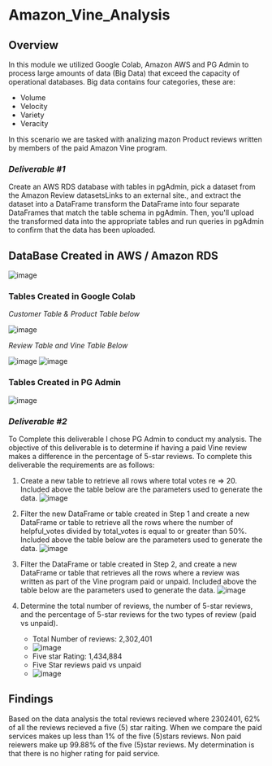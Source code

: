 # Amazon_Vine_Analysis

## Overview
In this module we utilized Google Colab, Amazon AWS and PG Admin to process large amounts of data (Big Data) that exceed the capacity of operational databases. Big data contains four categories, these are: 
 - Volume
 - Velocity
 - Variety
 - Veracity

In this scenario we are tasked with analizing mazon Product reviews written by members of the paid Amazon Vine program. 

### *Deliverable #1*

Create an AWS RDS database with tables in pgAdmin, pick a dataset from the Amazon Review datasetsLinks to an external site., and extract the dataset into a DataFrame transform the DataFrame into four separate DataFrames that match the table schema in pgAdmin. Then, you'll upload the transformed data into the appropriate tables and run queries in pgAdmin to confirm that the data has been uploaded.

## DataBase Created in AWS / Amazon RDS  

![image](https://user-images.githubusercontent.com/104601282/197328841-6835c908-2cd2-44bf-b5a9-169329712caa.png)


### Tables Created in Google Colab 

*Customer Table & Product Table below*

![image](https://user-images.githubusercontent.com/104601282/197328569-76e7006f-6333-4b59-8584-b646d01ed260.png)


*Review Table and Vine Table Below* 

![image](https://user-images.githubusercontent.com/104601282/197328650-e40955d5-334c-4049-bb18-de8484fd7e10.png)
![image](https://user-images.githubusercontent.com/104601282/197328705-c69c7729-fc3c-41e8-9f78-7df3de6e9d4b.png)

### Tables Created in PG Admin 

![image](https://user-images.githubusercontent.com/104601282/197328933-fdcfbed9-ea4d-4335-8000-762f669ebee7.png)


### *Deliverable #2*
To Complete this deliverable I chose PG Admin to conduct my analysis. The objective of this deliverable is to determine if having a paid Vine review makes a difference in the percentage of 5-star reviews. To complete this deliverable the requirements are as follows: 

   1. Create a new table to retrieve all rows where total votes re => 20.
 Included above the table below are the parameters used to generate the data. 
 ![image](https://user-images.githubusercontent.com/104601282/197329978-1a5c84b5-0265-446e-b12d-8d39d8eb62d2.png)

   2. Filter the new DataFrame or table created in Step 1 and create a new DataFrame or table to retrieve all the rows where the number of helpful_votes divided by total_votes is equal to or greater than 50%. Included above the table below are the parameters used to generate the data. 
![image](https://user-images.githubusercontent.com/104601282/197330047-8d0fb570-7763-41cf-ad95-48ee7f6863aa.png)

   3. Filter the DataFrame or table created in Step 2, and create a new DataFrame or table that retrieves all the rows where a review was written as part of the Vine program paid or unpaid. Included above the table below are the parameters used to generate the data. 
![image](https://user-images.githubusercontent.com/104601282/197330069-e9051e4e-2774-4abf-8f56-18f07853b12b.png)

  
   4. Determine the total number of reviews, the number of 5-star reviews, and the percentage of 5-star reviews for the two types of review (paid vs unpaid). 
   
      - Total Number of reviews: 2,302,401
      - ![image](https://user-images.githubusercontent.com/104601282/197330927-ea64ec34-4b4c-4b92-ac0a-4ce8971b11ae.png)
      - Five star Rating: 1,434,884
      - Five Star reviews paid vs unpaid 
      - ![image](https://user-images.githubusercontent.com/104601282/197331976-121bb724-476d-4bbf-8f18-2612a7eda16d.png)

## Findings

Based on the data analysis the total reviews recieved where 2302401, 62%  of all the reviews recieved a five (5) star raiting. 
When we compare the paid services makes up less than 1% of the five (5)stars reviews. Non paid reiewers make up 99.88% of the five (5)star reviews. My determination is that there is no higher rating for paid service. 












